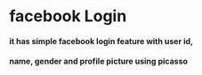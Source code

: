 # facebook Login
#### it has simple facebook login feature with user id,
#### name, gender and profile picture using picasso
